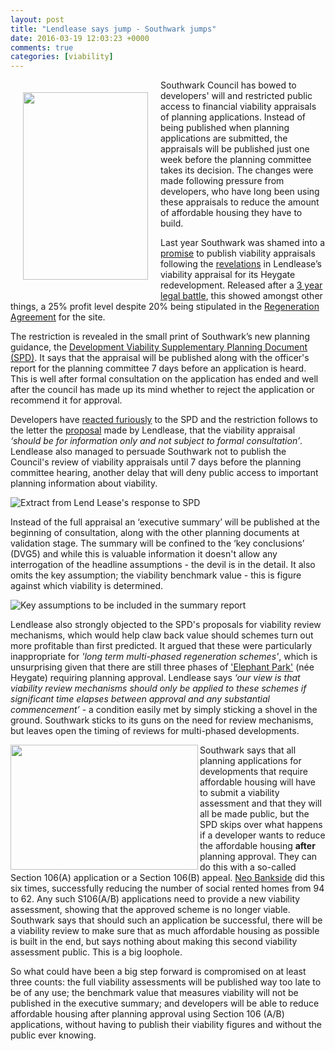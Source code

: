 ```yaml
---
layout: post
title: "Lendlease says jump - Southwark jumps"
date: 2016-03-19 12:03:23 +0000
comments: true
categories: [viability]
---
```

<img src="http://crappistmartin.github.io/images/viabilityspd.png" Height="300" width="200" align="left" style="margin:20px"> Southwark Council has bowed to developers' will and restricted public access to financial viability appraisals of planning applications. Instead of being published when planning applications are submitted, the appraisals will be published just one week before the planning committee takes its decision. The changes were made following pressure from developers, who have long been using these appraisals to reduce the amount of affordable housing they have to build.

Last year Southwark was shamed into a [promise](http://www.southwarknews.co.uk/news/my-conscience-is-clear-council-leader-peter-john-comes-out-fighting-as-heygate-deal-scrutinised/) to publish viability appraisals following the [revelations](http://www.theguardian.com/cities/2015/jun/25/london-developers-viability-planning-affordable-social-housing-regeneration-oliver-wainwright) in Lendlease’s viability appraisal for its Heygate redevelopment. Released after a [3 year legal battle](/2015-06-25-heygate-viability-assessment-finally-revealed/), this showed amongst other things, a 25% profit level despite 20% being stipulated in the [Regeneration Agreement](https://southwarknotes.files.wordpress.com/2013/02/ra.pdf) for the site.

The restriction is revealed in the small print of Southwark’s new planning guidance, the [Development Viability Supplementary Planning Document (SPD)](http://moderngov.southwark.gov.uk/documents/s60479/Appendix%201%20DVSPD.pdf). It says that the appraisal will be published along with the officer's report for the planning committee 7 days before an application is heard. This is well after formal consultation on the application has ended and well after the council has made up its mind whether to reject the application or recommend it for approval.

Developers have [reacted furiously](http://www.southwark.gov.uk/download/downloads/id/13244/consultation_report_appendix_b_-_appendix_e_public_representations) to the SPD and the restriction follows to the letter the [proposal](http://crappistmartin.github.io/images/LendLease_response_to_viabilitySPD.pdf) made by Lendlease, that the viability appraisal _‘should be for information only and not subject to formal consultation’_. Lendlease also managed to persuade Southwark not to publish the Council's review of viability appraisals until 7 days before the planning committee hearing, another delay that will deny public access to important planning information about viability.


![Extract from Lend Lease's response to SPD](http://crappistmartin.github.io/images/LLpara1.png) 


Instead of the full appraisal an ‘executive summary’ will be published at the beginning of consultation, along with the other planning documents at validation stage. The summary will be confined to the ‘key conclusions’ (DVG5) and while this is valuable information it doesn't allow any interrogation of the headline assumptions - the devil is in the detail. It also omits the key assumption; the viability benchmark value - this is figure against which viability is determined.


![Key assumptions to be included in the summary report](http://crappistmartin.github.io/images/keyassumptions.png) 


Lendlease also strongly objected to the SPD's proposals for viability review mechanisms, which would help claw back value should schemes turn out more profitable than first predicted. It argued that these were particularly inappropriate for _'long term multi-phased regeneration schemes'_, which is unsurprising given that there are still three phases of ['Elephant Park'](http://www.elephantpark.co.uk) (née Heygate) requiring planning approval. Lendlease says _‘our view is that viability review mechanisms should only be applied to these schemes if significant time elapses between approval and any substantial commencement’_ - a condition easily met by simply sticking a shovel in the ground. Southwark sticks to its guns on the need for review mechanisms, but leaves open the timing of reviews for multi-phased developments.

<img src="http://crappistmartin.github.io/images/viability.png" width="300" height="200" align="left">Southwark says that all planning applications for developments that require affordable housing will have to submit a viability assessment and that they will all be made public, but the SPD skips over what happens if a developer wants to reduce the affordable housing __after__ planning approval. They can do this with a so-called Section 106(A) application or a Section 106(B) appeal. [Neo Bankside](/neo-bankside/) did this six times, successfully reducing the number of social rented homes from 94 to 62. Any such S106(A/B) applications need to provide a new viability assessment, showing that the approved scheme is no longer viable. Southwark says that should such an application be successful, there will be a viability review to make sure that as much affordable housing as possible is built in the end, but says nothing about making this second viability assessment public. This is a big loophole.

So what could have been a big step forward is compromised on at least three counts: the full viability assessments will be published way too late to be of any use; the benchmark value that measures viability will not be published in the executive summary; and developers will be able to reduce affordable housing after planning approval using Section 106 (A/B) applications, without having to publish their viability figures and without the public ever knowing. 







